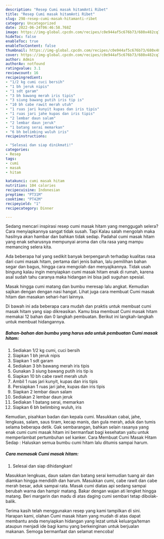 ```yaml
---
description: "Resep Cumi masak hitamAnti Ribet"
title: "Resep Cumi masak hitamAnti Ribet"
slug: 298-resep-cumi-masak-hitamanti-ribet
category: Uncategorized
date: 2022-06-24T06:46:58.768Z
image: https://img-global.cpcdn.com/recipes/c0e944af5c676b73/680x482cq70/cumi-masak-hitam-foto-resep-utama.jpg
hideToc: false
enableToc: true
enableTocContent: false
thumbnail: https://img-global.cpcdn.com/recipes/c0e944af5c676b73/680x482cq70/cumi-masak-hitam-foto-resep-utama.jpg
cover: https://img-global.cpcdn.com/recipes/c0e944af5c676b73/680x482cq70/cumi-masak-hitam-foto-resep-utama.jpg
author: Admin
authorAv: notfound
ratingvalue: 3.1
reviewcount: 16
recipeingredient:
- "1/2 kg cumi cuci bersih"
- "1 bh jeruk nipis"
- "1 sdt garam"
- "3 bh bawang merah iris tipis"
- "3 siung bawang putih iris tip is"
- "10 bh cabe rawit merah utuh"
- "1 ruas jari kunyit kupas dan iris tipis"
- "1 ruas jari jahe kupas dan iris tipis"
- "2 lembar daun salam"
- "2 lembar daun jeruk"
- "1 batang serai memarkan"
- "6 bh belimbing wuluh iris"
recipeinstructions:

- "Selesai dan siap dinikmati!"
categories:
- Resep
tags:
- cumi
- masak
- hitam

katakunci: cumi masak hitam 
nutrition: 104 calories
recipecuisine: Indonesian
preptime: "PT31M"
cooktime: "PT42M"
recipeyield: "1"
recipecategory: Dinner

---
```



Sedang mencari inspirasi resep cumi masak hitam yang menggugah selera? Cara menyiapkannya sangat tidak susah. Tapi Kalau salah mengolah maka hasilnya akan hambar dan bahkan tidak sedap. Padahal cumi masak hitam yang enak seharusnya mempunyai aroma dan cita rasa yang mampu memancing selera kita.


Ada beberapa hal yang sedikit banyak berpengaruh terhadap kualitas rasa dari cumi masak hitam, pertama dari jenis bahan, lalu pemilihan bahan segar dan bagus, hingga cara mengolah dan menyajikannya. Tidak usah bingung kalau ingin menyiapkan cumi masak hitam enak di rumah, karena asal sudah tahu caranya maka hidangan ini bisa jadi suguhan spesial.

Masak hingga cumi matang dan bumbu meresap lalu angkat. Kemudian sajikan dengan dengan nasi hangat. Lihat juga cara membuat Cumi masak hitam dan masakan sehari-hari lainnya.


Di bawah ini ada beberapa cara mudah dan praktis untuk membuat cumi masak hitam yang siap dikreasikan. Kamu bisa membuat Cumi masak hitam memakai 12 bahan dan 0 langkah pembuatan. Berikut ini langkah-langkah untuk membuat hidangannya.

<!--inarticleads1-->

##### Bahan-bahan dan bumbu yang harus ada untuk pembuatan Cumi masak hitam:

1. Sediakan 1/2 kg cumi, cuci bersih
1. Siapkan 1 bh jeruk nipis
1. Siapkan 1 sdt garam
1. Sediakan 3 bh bawang merah iris tipis
1. Gunakan 3 siung bawang putih iris tip is
1. Siapkan 10 bh cabe rawit merah utuh
1. Ambil 1 ruas jari kunyit, kupas dan iris tipis
1. Persiapkan 1 ruas jari jahe, kupas dan iris tipis
1. Siapkan 2 lembar daun salam
1. Sediakan 2 lembar daun jeruk
1. Sediakan 1 batang serai, memarkan
1. Siapkan 6 bh belimbing wuluh, iris


Kemudian, pisahkan badan dan kepala cumi. Masukkan cabai, jahe, lengkuas, salam, saus tiram, kecap manis, dan gula merah, aduk dan tumis selama beberapa detik. Gak sembarangan, bahkan selain rasanya yang enak cumi cumi masak hitam ini bermanfaat bagi kesehatan yaitu untuk memperlambat pertumbuhan sel kanker. Cara Membuat Cumi Masak Hitam Sedap : Haluskan semua bumbu cumi hitam lalu ditumis sampai harum. 

<!--inarticleads2-->

##### Cara memasak Cumi masak hitam:


1. Selesai dan siap dihidangkan!

Masukkan lengkuas, daun salam dan batang serai kemudian tuang air dan diamkan hingga mendidih dan harum. Masukkan cumi, cabe rawit dan cabe merah besar, aduk sampai rata. Masak cumi diatas api sedang sampai berubah warna dan hampir matang. Bakar dengan wajan ati lengket hingga matang. Beri margarin dan madu di atas daging cumi sembari tetap dibolak-balik. 

Terima kasih telah menggunakan resep yang kami tampilkan di sini. Harapan kami, olahan Cumi masak hitam yang mudah di atas dapat membantu anda menyiapkan hidangan yang lezat untuk keluarga/teman ataupun menjadi ide bagi kamu yang berkeinginan untuk berjualan makanan. Semoga bermanfaat dan selamat mencoba!
